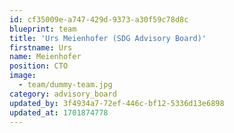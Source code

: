 ```yaml
---
id: cf35009e-a747-429d-9373-a30f59c78d8c
blueprint: team
title: 'Urs Meienhofer (SDG Advisory Board)'
firstname: Urs
name: Meienhofer
position: CTO
image:
  - team/dummy-team.jpg
category: advisory_board
updated_by: 3f4934a7-72ef-446c-bf12-5336d13e6898
updated_at: 1701874778
---
```

